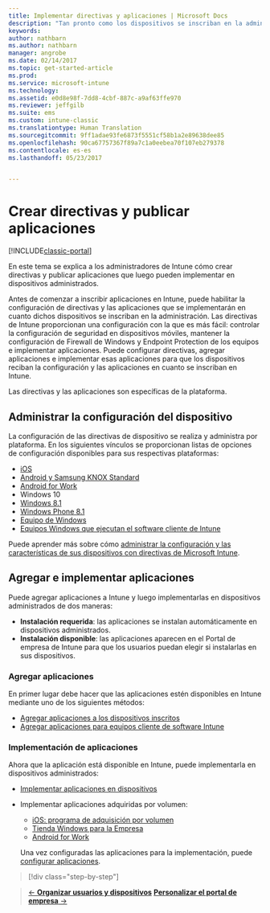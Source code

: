 ```yaml
---
title: Implementar directivas y aplicaciones | Microsoft Docs
description: "Tan pronto como los dispositivos se inscriban en la administración, puede habilitar la configuración de directivas e implementar las aplicaciones a las que se aplicarán."
keywords: 
author: nathbarn
ms.author: nathbarn
manager: angrobe
ms.date: 02/14/2017
ms.topic: get-started-article
ms.prod: 
ms.service: microsoft-intune
ms.technology: 
ms.assetid: e0d8e98f-7dd8-4cbf-887c-a9af63ffe970
ms.reviewer: jeffgilb
ms.suite: ems
ms.custom: intune-classic
ms.translationtype: Human Translation
ms.sourcegitcommit: 9ff1adae93fe6873f5551cf58b1a2e89638dee85
ms.openlocfilehash: 90ca67757367f89a7c1a0eebea70f107eb279378
ms.contentlocale: es-es
ms.lasthandoff: 05/23/2017


---
```


# <a name="create-policies-and-publish-apps"></a>Crear directivas y publicar aplicaciones

[!INCLUDE[classic-portal](../includes/classic-portal.md)]

En este tema se explica a los administradores de Intune cómo crear directivas y publicar aplicaciones que luego pueden implementar en dispositivos administrados.

Antes de comenzar a inscribir aplicaciones en Intune, puede habilitar la configuración de directivas y las aplicaciones que se implementarán en cuanto dichos dispositivos se inscriban en la administración. Las directivas de Intune proporcionan una configuración con la que es más fácil: controlar la configuración de seguridad en dispositivos móviles, mantener la configuración de Firewall de Windows y Endpoint Protection de los equipos e implementar aplicaciones. Puede configurar directivas, agregar aplicaciones e implementar esas aplicaciones para que los dispositivos reciban la configuración y las aplicaciones en cuanto se inscriban en Intune.

Las directivas y las aplicaciones son específicas de la plataforma.

## <a name="manage-device-settings"></a>Administrar la configuración del dispositivo

 La configuración de las directivas de dispositivo se realiza y administra por plataforma. En los siguientes vínculos se proporcionan listas de opciones de configuración disponibles para sus respectivas plataformas:

- [iOS](/intune-classic/deploy-use/ios-policy-settings-in-microsoft-intune)
- [Android y Samsung KNOX Standard](/intune-classic/deploy-use/android-policy-settings-in-microsoft-intune)
- [Android for Work](/intune-classic/deploy-use/android-for-work-policy-settings-in-microsoft-intune)
- Windows 10
- [Windows 8.1](/intune-classic/deploy-use/windows-configuration-policy-settings-in-microsoft-intune)
- [Windows Phone 8.1](/intune-classic/deploy-use/windows-phone-8-1-policy-settings-in-microsoft-intune)
- [Equipo de Windows](/intune-classic/deploy-use/windows-team-configuration-policy-settings-in-microsoft-intune)
- [Equipos Windows que ejecutan el software cliente de Intune](/intune-classic/deploy-use/policies-to-protect-windows-pcs-in-microsoft-intune)

Puede aprender más sobre cómo [administrar la configuración y las características de sus dispositivos con directivas de Microsoft Intune](/intune-classic/deploy-use/manage-settings-and-features-on-your-devices-with-microsoft-intune-policies).

## <a name="add-and-deploy-apps"></a>Agregar e implementar aplicaciones

Puede agregar aplicaciones a Intune y luego implementarlas en dispositivos administrados de dos maneras:
- **Instalación requerida**: las aplicaciones se instalan automáticamente en dispositivos administrados.
- **Instalación disponible**: las aplicaciones aparecen en el Portal de empresa de Intune para que los usuarios puedan elegir si instalarlas en sus dispositivos.

### <a name="add-apps"></a>Agregar aplicaciones

En primer lugar debe hacer que las aplicaciones estén disponibles en Intune mediante uno de los siguientes métodos:
- [Agregar aplicaciones a los dispositivos inscritos](/intune-classic/deploy-use/add-apps-for-mobile-devices-in-microsoft-intune)
- [Agregar aplicaciones para equipos cliente de software Intune](/intune-classic/deploy-use/add-apps-for-windows-pcs-in-microsoft-intune)

### <a name="deploy-apps"></a>Implementación de aplicaciones

Ahora que la aplicación está disponible en Intune, puede implementarla en dispositivos administrados:
- [Implementar aplicaciones en dispositivos](/intune-classic/deploy-use/deploy-use/deploy-apps-in-microsoft-intune)
- Implementar aplicaciones adquiridas por volumen:
    - [iOS: programa de adquisición por volumen](/intune-classic/deploy-use/manage-ios-apps-you-purchased-through-a-volume-purchase-program-with-microsoft-intune)
    - [Tienda Windows para la Empresa](/intune-classic/deploy-use/manage-apps-you-purchased-from-the-windows-store-for-business-with-microsoft-intune)
    - [Android for Work](/intune-classic/deploy-use/android-for-work-apps)

    Una vez configuradas las aplicaciones para la implementación, puede [configurar aplicaciones](/intune-classic/deploy-use/monitor-apps-in-microsoft-intune).

>[!div class="step-by-step"]

>[&larr; **Organizar usuarios y dispositivos**](.\start-with-a-paid-subscription-to-microsoft-intune-step-5.md)      [**Personalizar el portal de empresa** &rarr;](.\start-with-a-paid-subscription-to-microsoft-intune-step-7.md)  

